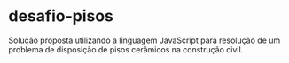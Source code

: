 # desafio-pisos
Solução proposta utilizando a linguagem JavaScript para resolução de um problema de disposição de pisos cerâmicos na construção civil.
